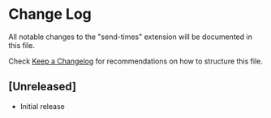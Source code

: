 # Change Log

All notable changes to the "send-times" extension will be documented in this file.

Check [Keep a Changelog](http://keepachangelog.com/) for recommendations on how to structure this file.

## [Unreleased]

- Initial release
